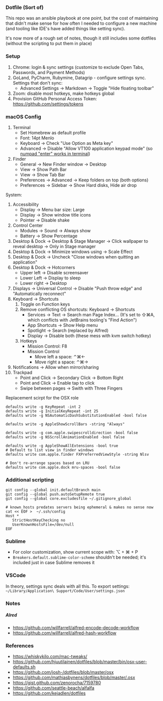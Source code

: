 ### Dotfile (Sort of)

This repo was an ansible playbook at one point, but the cost of maintaining that didn't make sense for how
often I needed to configure a new machine (and tooling like IDE's have added things like setting sync).

It's now more of a rough set of notes, though it still includes some dotfiles (without the scripting to put them in place)

### Setup
1. Chrome: login & sync settings (customize to exclude Open Tabs, Passwords, and Payment Methods)
1. GoLand, PyCharm, Rubymine, Datagrip - configure settings sync. Settings that don't sync:
   * Advanced Settings -> Markdown -> Toggle "Hide floating toolbar"
1. Zoom: disable most hotkeys, make hotkeys global
1. Provision GitHub Personal Access Token: https://github.com/settings/tokens

### macOS Config

1. Terminal
   * Set Homebrew as default profile
   * Font: 14pt Menlo
   * Keyboard -> Check "Use Option as Meta key"
   * Advanced -> Disable "Allow VT100 application keypad mode" (so [numpad "enter" works in terminal](https://vi.stackexchange.com/questions/11581/why-doesnt-my-numpad-work-right-in-my-terminal))
1. Finder
   * General -> New Finder window -> Desktop
   * View -> Show Path Bar
   * View -> Show Tab Bar
   * Preferences -> Advanced -> Keep folders on top (both options)
   * Preferences -> Sidebar -> Show Hard disks, Hide air drop

System:
1. Accessibility
   * Display -> Menu bar size: Large
   * Display -> Show window title icons
   * Pointer -> Disable shake
1. Control Center
   * Modules -> Sound -> Always show
   * Battery -> Show Percentage
1. Desktop & Dock -> Desktop & Stage Manager -> Click wallpaper to reveal desktop -> Only in Stage manager
1. Desktop & Dock -> Minimize windows using -> Scale Effect
1. Desktop & Dock -> Uncheck "Close windows when quitting an application"
1. Desktop & Dock -> Hotcorners
   * Upper left -> Disable screensaver
   * Lower Left -> Display to sleep
   * Lower right -> Desktop
1. Displays -> Universal Control -> Disable "Push throw edge" and "Automatically reconnect"
1. Keyboard -> Shortcuts
   1. Toggle on Function keys
   1. Remove conflicting OS shortcuts: Keyboard -> Shortcuts
      * Services -> Text -> Search man Page Index... (It's set to ⇧⌘A, which conflicts with JetBrains tooling's "Find Action")
      * App Shortcuts -> Show Help menu
      * Spotlight -> Search (replaced by Alfred)
      * Display -> Disable both (these mess with kvm switch hotkey)
   1. Hotkeys
      * Mission Control: F8
      * Mission Control
         * Move left a space: ⌃⌘←
         * Move right a space: ⌃⌘→
1. Notifications -> Allow when mirror/sharing
1. Trackpad
   * Point and Click -> Secondary Click -> Bottom Right
   * Point and Click -> Enable tap to click
   * Swipe between pages -> Swith with Three Fingers

Replacement scirpt for the OSX role


```shell
defaults write -g KeyRepeat -int 2
defaults write -g InitialKeyRepeat -int 25
defaults write -g NSAutomaticDashSubstitutionEnabled -bool false

defaults write -g AppleShowScrollBars -string "Always"

defaults write -g com.apple.swipescrolldirection -bool false
defaults write -g NSScrollAnimationEnabled -bool false

defaults write -g AppleShowAllExtensions -bool true
# Default to list view in finder windows
defaults write com.apple.finder FXPreferredViewStyle -string Nlsv

# Don't re-arrange spaces based on LRU
defaults write com.apple.dock mru-spaces -bool false
```

### Additional scripting

```
git config --global init.defaultBranch main
git config --global push.autoSetupRemote true
git config --global core.excludesfile ~/.gitignore_global

# known_hosts predates servers being ephemeral & makes no sense now
cat << EOF >  ~/.ssh/config
Host *
   StrictHostKeyChecking no
   UserKnownHostsFile=/dev/null
EOF

```

### Sublime
* For color customization, show current scope with: ⌥ + ⌘ + P
* `Breakers.default.sublime-color-scheme` shouldn't be needed; it's included just in case Sublime removes it

### VSCode
In theory, settings sync deals with all this. To export settings: `~/Library/Application\ Support/Code/User/settings.json` 

### Notes
##### Alred
* https://github.com/willfarrell/alfred-encode-decode-workflow
* https://github.com/willfarrell/alfred-hash-workflow


### References

* https://whiskykilo.com/mac-tweaks/
* https://github.com/hjuutilainen/dotfiles/blob/master/bin/osx-user-defaults.sh
* https://github.com/josh-/dotfiles/blob/master/osx
* https://github.com/mathiasbynens/dotfiles/blob/master/.osx
* https://gist.github.com/zenorocha/7159780
* https://github.com/seattle-beach/alfalfa
* https://github.com/kejadlen/dotfiles
